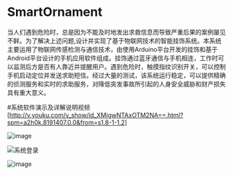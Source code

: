 # SmartOrnament
当人们遇到危险时，总是因为不能及时地发出求救信息而导致严重后果的案例屡见不鲜。为了解决上述问题,设计并实现了基于物联网技术的智能挂饰系统。本系统主要运用了物联网传感检测与通信技术，由使用Arduino平台开发的挂饰和基于Android平台设计的手机应用软件组成。挂饰通过蓝牙通信与手机相连，工作时可以监测后方是否有人靠近并提醒用户。遇到危险时，触摸指纹识别开关，可以控制手机启动定位并发送求助短信。经过大量的测试，该系统运行稳定，可以提供精确的侦测服务和实时的求助服务，对降低突发事故所引起的人身安全威胁和财产损失具有重大意义。

#系统软件演示及详解说明视频[http://v.youku.com/v_show/id_XMjgwNTAxOTM2NA==.html?spm=a2h0k.8191407.0.0&from=s1.8-1-1.2]
 
![image](http://github.com/用户名/仓库名/raw/master/存放图片的文件夹/图片.jpg)

![系统登录](http://github.com/fergus825/SmartOrnament/raw/master/image/login.gif)

![image](http://github.com/用户名/仓库名/raw/master/image/systemStructure)
